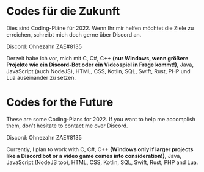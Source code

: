 # Codes für die Zukunft
Dies sind Coding-Pläne für 2022. Wenn Ihr mir helfen möchtet die Ziele zu erreichen, schreibt mich doch gerne über Discord an.

Discord: Ohnezahn ZAE#8135

Derzeit habe ich vor, mich mit C, C#, C++ **(nur Windows, wenn größere Projekte wie ein Discord-Bot oder ein Videospiel in Frage kommt!)**, Java, JavaScript (auch NodeJS), HTML, CSS, Kotlin, SQL, Swift, Rust, PHP und Lua auseinander zu setzen.

# Codes for the Future
These are some Coding-Plans for 2022. If you want to help me accomplish them, don't hesitate to contact me over Discord.

Discord: Ohnezahn ZAE#8135

Currently, I plan to work with C, C#, C++ **(Windows only if larger projects like a Discord bot or a video game comes into consideration!)**, Java, JavaScript (NodeJS too), HTML, CSS, Kotlin, SQL, Swift, Rust, PHP and Lua.
